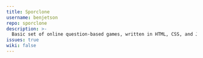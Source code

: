 ```yaml
---
title: Sporclone
username: benjetson
repo: sporclone
description: >-
  Basic set of online question-based games, written in HTML, CSS, and JS. Uses AJAX to fetch answer database.
issues: true
wiki: false
---
```

